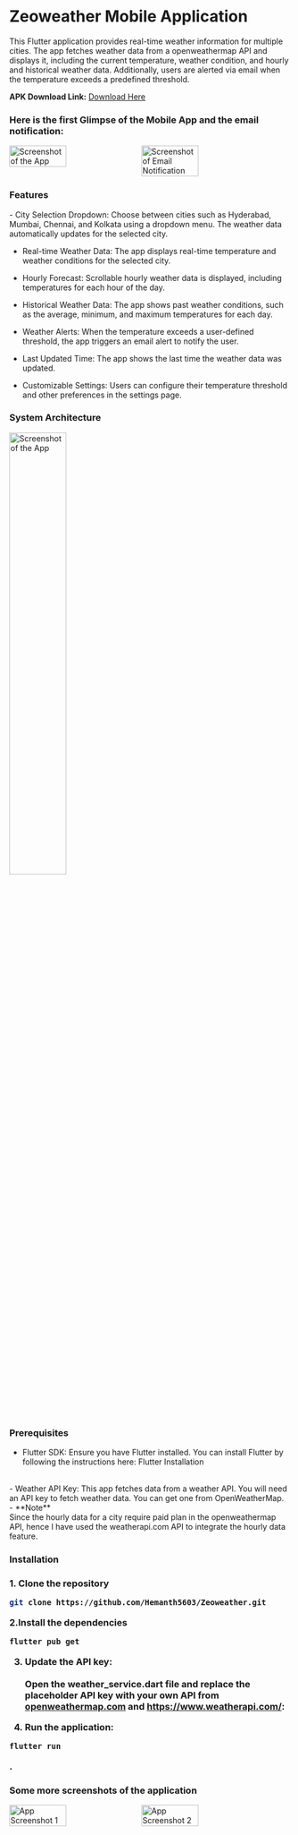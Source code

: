<h1>Zeoweather Mobile Application</h1>

<p>This Flutter application provides real-time weather information for multiple cities. The app fetches weather data from a openweathermap API and displays it, including the current temperature, weather condition, and hourly and historical weather data. Additionally, users are alerted via email when the temperature exceeds a predefined threshold.</p>

<p><strong>APK Download Link:</strong> <a href="https://drive.google.com/file/d/1Qy4rMqP6jHfEbnNn6hF0DH2LtFaejOBl/view?usp=sharing" target="_blank">Download Here</a></p>

<h3>Here is the first Glimpse of the Mobile App and the email notification:</h3>

<div style="display: flex; gap: 10px;">
    <img src="https://github.com/user-attachments/assets/972acbe8-70e7-46f9-8ee0-3dcba6e17a68" alt="Screenshot of the App" style="width: 45%;">
    <img src="https://github.com/user-attachments/assets/773e92b9-c275-4801-a26c-7fd73933ac9c" alt="Screenshot of Email Notification" style="width: 45%;">
</div>


<h3>Features</h3>
 -  City Selection Dropdown: Choose between cities such as Hyderabad, Mumbai, Chennai, and Kolkata using a dropdown menu. The weather data automatically updates for the selected city.
 

 - Real-time Weather Data: The app displays real-time temperature and weather conditions for the selected city.

 - Hourly Forecast: Scrollable hourly weather data is displayed, including temperatures for each hour of the day.

 - Historical Weather Data: The app shows past weather conditions, such as the average, minimum, and maximum temperatures for each day.

 - Weather Alerts: When the temperature exceeds a user-defined threshold, the app triggers an email alert to notify the user.

 - Last Updated Time: The app shows the last time the weather data was updated.

 - Customizable Settings: Users can configure their temperature threshold and other preferences in the settings page.


<h3>System Architecture </h3>
<img src="https://github.com/user-attachments/assets/e55fd07c-f2e4-4efc-a68d-c8f09720c8a0" alt="Screenshot of the App" style="width: 45%;">



<h3>Prerequisites</h3>

 - Flutter SDK: Ensure you have Flutter installed. You can install Flutter by following the instructions here: Flutter Installation
<br>
 - Weather API Key: This app fetches data from a weather API. You will need an API key to fetch weather data. You can get one from OpenWeatherMap.<br>
 - **Note** <br>
Since the hourly data for a city require paid plan in the openweathermap API, hence I have used the weatherapi.com API to integrate the hourly data feature.


<h3>Installation<h3>
1. Clone the repository
 
```bash
git clone https://github.com/Hemanth5603/Zeoweather.git
```

2.Install the dependencies
```bash
flutter pub get
```

3. Update the API key: <br> <br>
Open the weather_service.dart file and replace the placeholder API key with your own API from [openweathermap.com](https://openweathermap.org/) and https://www.weatherapi.com/:



4. Run the application:

```bash
flutter run
```

.
<h3>Some more screenshots of the application</h3>


<div style="display: flex; gap: 10px;">
    <img src="https://github.com/user-attachments/assets/8a030013-3860-48ed-8267-2ea2fb3c9139" alt="App Screenshot 1" style="width: 45%;">
    <img src="https://github.com/user-attachments/assets/9742956d-7920-447d-b6ee-daa0a5f2ab3c" alt="App Screenshot 2" style="width: 45%;">
</div>
